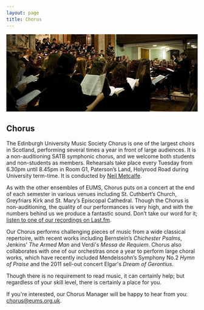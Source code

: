 ```yaml
---
layout: page
title: Chorus
---
```


<img alt="Chorus performing in St. Cuthbert's" src="/assets/img/concerts/chorus-st-cuthberts.jpg" class="bordered">

## Chorus

The Edinburgh University Music Society Chorus is one of the largest choirs in Scotland, performing several times a year in front of large audiences. It is a non-auditioning SATB symphonic chorus, and we welcome both students and non-students as members. Rehearsals take place every Tuesday from 6.30pm until 8.45pm in Room G1, Paterson’s Land, Holyrood Road during University term-time.  It is conducted by [Neil Metcalfe](/conductors/#neil-metcalfe).

As with the other ensembles of EUMS, Chorus puts on a concert at the end of each semester in various venues including St. Cuthbert’s Church, Greyfriars Kirk and St. Mary’s Episcopal Cathedral. Though the Chorus is non-auditioning, the quality of our performances is very high, and with the numbers behind us we produce a fantastic sound. Don’t take our word for it; [listen to one of our recordings on Last.fm](http://www.last.fm/music/Edinburgh+University+Music+Society).

Our Chorus performs challenging pieces of music from a wide classical repertoire, with recent works including Bernstein’s *Chichester Psalms*, Jenkins' *The Armed Man* and Verdi's *Messa de Requiem*. Chorus also collaborates with one of our orchestras once a year to perform large choral works, which have recently included Mendelssohn’s Symphony No.2 *Hymn of Praise* and the 2011 sell-out concert Elgar's *Dream of Gerontius*.

Though there is no requirement to read music, it can certainly help; but regardless of your skill level, there is certainly a place for you.

If you're interested, our Chorus Manager will be happy to hear from you: [chorus@eums.org.uk](mailto:chorus@eums.org.uk).
